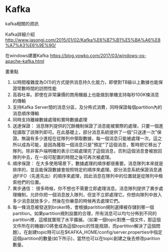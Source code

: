 # Kafka
kafka相關的資訊

Kafka詳細介紹
http://www.jasongj.com/2015/01/02/Kafka%E6%B7%B1%E5%BA%A6%E8%A7%A3%E6%9E%90/

在windows建置Kafka
https://blog.yowko.com/2017/03/windows-os-apache-kafka.html

畫重點
1. 以時間複雜度為O(1)的方式提供消息持久化能力，即使對TB級以上數據也能保證常數時間的訪問性能
2. 高吞吐率。即使在非常廉價的商用機器上也能做到單機支持每秒100K條消息的傳輸
3. 支持Kafka Server間的消息分區，及分佈式消費，同時保證每個partition內的消息順序傳輸
4. 同時支持離線數據處理和實時數據處理
5. 送達保證：
消息隊列提供的冗餘機制保證了消息能被實際的處理，只要一個進程讀取了該隊列即可。在此基礎上，部分消息系統提供了一個”只送達一次”保證。無論有多少進程在從隊列中領取數據，每一個消息只能被處理一次。這之所以成為可能，是因為獲取一個消息只是”預定”了這個消息，暫時把它移出了隊列。除非客戶端明確的表示已經處理完了這個消息，否則這個消息會被放回隊列中去，在一段可配置的時間之後可再次被處理。
6. 順序保證：
在大多使用場景下，數據處理的順序都很重要。消息隊列本來就是排序的，並且能保證數據會按照特定的順序來處理。部分消息系統保證消息通過FIFO（先進先出）的順序來處理，因此消息在隊列中的位置就是從隊列中檢索他們的位置。
7. 異步通信：
很多時候，你不想也不需要立即處理消息。消息隊列提供了異步處理機制，允許你把一個消息放入隊列，但並不立即處理它。你想向隊列中放入多少消息就放多少，然後在你樂意的時候再去處理它們。
8. 每一條消息被發送到broker時，會根據paritition規則選擇被存儲到哪一個partition。如果partition規則設置的合理，所有消息可以均勻分佈到不同的partition裡，這樣就實現了水平擴展。（如果一個topic對應一個文件，那這個文件所在的機器I/O將會成為這個topic的性能瓶頸，而partition解決了這個問題）。在創建topic時可以在$KAFKA_HOME/config/server.properties中指定這個partition的數量(如下所示)，當然也可以在topic創建之後去修改parition數量。
